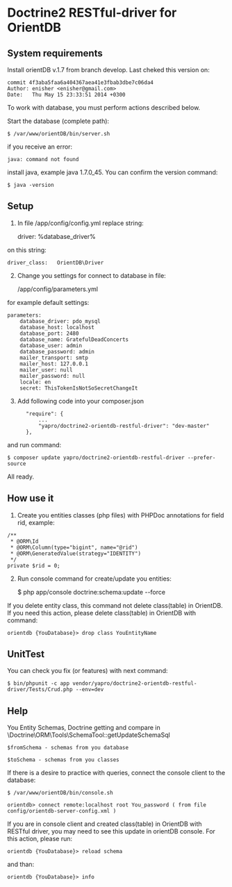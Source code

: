 Doctrine2 RESTful-driver for OrientDB
========================

System requirements
----------------------------------

Install orientDB v.1.7 from branch develop. Last cheked this version on:

    commit 4f3aba5faa6a404367aea41e3fbab3dbe7c06da4
    Author: enisher <enisher@gmail.com>
    Date:   Thu May 15 23:33:51 2014 +0300

To work with database, you must perform actions described below.

Start the database  (complete path):

    $ /var/www/orientDB/bin/server.sh

if you receive an error:

    java: command not found

install java, example java 1.7.0_45. You can confirm the version command:

    $ java -version

Setup
----------------------------------

1) In file /app/config/config.yml replace string:

    driver:   %database_driver%

on this string:

    driver_class:   OrientDB\Driver

2) Change you settings for connect to database in file:

    /app/config/parameters.yml

for example default settings:
```
parameters:
    database_driver: pdo_mysql
    database_host: localhost
    database_port: 2480
    database_name: GratefulDeadConcerts
    database_user: admin
    database_password: admin
    mailer_transport: smtp
    mailer_host: 127.0.0.1
    mailer_user: null
    mailer_password: null
    locale: en
    secret: ThisTokenIsNotSoSecretChangeIt
```
3) Add following code into your composer.json
```
      "require": {
          ...
          "yapro/doctrine2-orientdb-restful-driver": "dev-master"
      },
```
and run command:

    $ composer update yapro/doctrine2-orientdb-restful-driver --prefer-source

All ready.

How use it
----------------------------------

1) Create you entities classes (php files) with PHPDoc annotations for field rid, example:
```
/**
 * @ORM\Id
 * @ORM\Column(type="bigint", name="@rid")
 * @ORM\GeneratedValue(strategy="IDENTITY")
 */
private $rid = 0;
```
2) Run console command for create/update you entities:

    $ php app/console doctrine:schema:update --force

If you delete entity class, this command not delete class(table) in OrientDB. If you need this action, please
delete class(table) in OrientDB with command:

    orientdb {YouDatabase}> drop class YouEntityName

UnitTest
----------------------------------

You can check you fix (or features) with next command:

    $ bin/phpunit -c app vendor/yapro/doctrine2-orientdb-restful-driver/Tests/Crud.php --env=dev

Help
----------------------------------

You Entity Schemas, Doctrine getting and compare in \Doctrine\ORM\Tools\SchemaTool::getUpdateSchemaSql

    $fromSchema - schemas from you database

    $toSchema - schemas from you classes

If there is a desire to practice with queries, connect the console client to the database:

    $ /var/www/orientDB/bin/console.sh

    orientdb> connect remote:localhost root You_password ( from file config/orientdb-server-config.xml )

If you are in console client and created class(table) in OrientDB with RESTful driver, you may need to see this update
in orientDB console. For this action, please run:

    orientdb {YouDatabase}> reload schema

and than:

    orientdb {YouDatabase}> info

